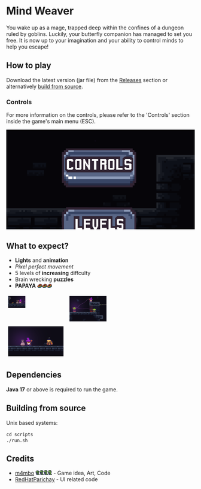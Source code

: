 
# Mind Weaver

You wake up as a mage, trapped deep within the confines of a dungeon ruled by goblins. Luckily, your butterfly companion has managed to set you free. It is now up to your imagination and your ability to control minds to help you escape!

## How to play

Download the latest version (jar file) from the [Releases](https://github.com/m4mbo/mind-weaver/releases) section or alternatively [build from source](#building-from-source).

### Controls

For more information on the controls, please refer to the 'Controls' section inside the game's main menu (ESC).

![controls](assets/github/controls.png)

## What to expect?

* **Lights** and **animation** 
* *Pixel perfect movement*
* 5 levels of **increasing** diffculty 
* Brain wrecking **puzzles** 
* **PAPAYA** ![ppy](assets/Items/papaya.png)![ppy](assets/Items/papaya.png)![ppy](assets/Items/papaya.png)

<div style="display: flex; justify-content: center;">
    <div style="flex: 0 1 auto; padding: 5px;">
        <img src="assets/github/papaya.png" style="width: 30%;" />
    </div>
    <div style="flex: 0 1 auto; padding: 5px;">
        <img src="assets/github/puzzles.png" style="width: 30%;" />
    </div>
</div>

<div style="display: flex; justify-content: center;">
    <div style="flex: 0 1 auto; padding: 5px;">
        <img src="assets/github/lights.png" style="width: 30%;" />
    </div>
</div>






## Dependencies

**Java 17** or above is required to run the game.

## Building from source 

Unix based systems:

```
cd scripts
./run.sh
```

## Credits

* [m4mbo](https://github.com/m4mbo) ![ppy](assets/Items/bug.png) - Game idea, Art, Code
* [RedHatParichay](https://github.com/RedHatParichay) - UI related code


